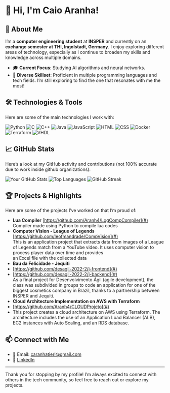 # 👋 Hi, I'm Caio Aranha!

## 🚀 About Me
I’m a **computer engineering student** at **INSPER** and currently on an **exchange semester at THI, Ingolstadt, Germany**. I enjoy exploring different areas of technology, especially as I continue to broaden my skills and knowledge across multiple domains. 

- 🎓 **Current Focus**: Studying AI algorithms and neural networks.
- 💼 **Diverse Skillset**: Proficient in multiple programming languages and tech fields. I’m still exploring to find the one that resonates with me the most!

## 🛠️ Technologies & Tools
Here are some of the main technologies I work with:

![Python](https://img.shields.io/badge/-Python-3776AB?style=flat&logo=python&logoColor=white)
![C](https://img.shields.io/badge/-C-A8B9CC?style=flat&logo=c&logoColor=black)
![C++](https://img.shields.io/badge/-C++-00599C?style=flat&logo=cplusplus&logoColor=white)
![Java](https://img.shields.io/badge/-Java-007396?style=flat&logo=java&logoColor=white)
![JavaScript](https://img.shields.io/badge/-JavaScript-F7DF1E?style=flat&logo=javascript&logoColor=black)
![HTML](https://img.shields.io/badge/-HTML5-E34F26?style=flat&logo=html5&logoColor=white)
![CSS](https://img.shields.io/badge/-CSS3-1572B6?style=flat&logo=css3&logoColor=white)
![Docker](https://img.shields.io/badge/-Docker-2496ED?style=flat&logo=docker&logoColor=white)
![Terraform](https://img.shields.io/badge/-Terraform-623CE4?style=flat&logo=terraform&logoColor=white)
![VHDL](https://img.shields.io/badge/-VHDL-00599C?style=flat&logoColor=white)

## 📈 GitHub Stats
Here’s a look at my GitHub activity and contributions (not 100% accurate due to work inside github organizations):

![Your GitHub Stats](https://github-readme-stats.vercel.app/api?username=aranh4&show_icons=true&theme=default)
![Top Languages](https://github-readme-stats.vercel.app/api/top-langs/?username=aranh4&layout=compact)
![GitHub Streak](https://github-readme-streak-stats.herokuapp.com/?user=aranh4)

## 🏆 Projects & Highlights
Here are some of the projects I’ve worked on that I’m proud of:

- **Lua Compiler** 
  [https://github.com/Aranh4/LogCompCompiler](#)  
  Compiler made using Python to compile lua codes
- **Computer Vision - League of Legends**
 [https://github.com/leofmandrade/CompVision](#)  
  This is an application project that extracts data from images of a League of Legends match from a YouTube video. It uses computer vision to process player data over time and provides   
  an Excel file with the collected data
- **Bau da Felicidade - Jequiti**
- [https://github.com/desagil-2022-2/j-frontend](#)
- [https://github.com/desagil-2022-2/j-backend](#)  
  As a final project for Desenvolvimento Ágil (agile development), the class was subdivided in groups to code an application for one of the biggest cosmetics company in Brazil, thanks to 
  a partnership between INSPER and Jequiti.
- **Cloud Architecture Implementation on AWS with Terraform**
- [https://github.com/Aranh4/CLOUDProjeto](#)
- This project creates a cloud architecture on AWS using Terraform. The architecture includes the use of an Application Load Balancer (ALB), EC2 instances with Auto Scaling, and an RDS database.


## 📫 Connect with Me
- 📧 Email: [caranhatieri@gmail.com](mailto:caranhatieri@gmail.com)
- 💼 [LinkedIn]([https://linkedin.com/in/your-profile](https://www.linkedin.com/in/caio-de-camargo-aranha-tieri-b89389241/))
  
---

Thank you for stopping by my profile! I’m always excited to connect with others in the tech community, so feel free to reach out or explore my projects.

